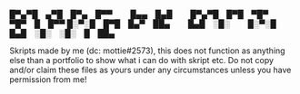 
█▀▄▀█ ▄▀█ █▀▄ █▀▀   █▄▄ █▄█   █▀▄▀█ █▀█ ▀█▀ ▀█▀ █ █▀▀
█░▀░█ █▀█ █▄▀ ██▄   █▄█ ░█░   █░▀░█ █▄█ ░█░ ░█░ █ ██▄

Skripts made by me (dc: mottie#2573), this does not function as anything else than a portfolio to show what i can do with skript etc.
Do not copy and/or claim these files as yours under any circumstances unless you have permission from me!
